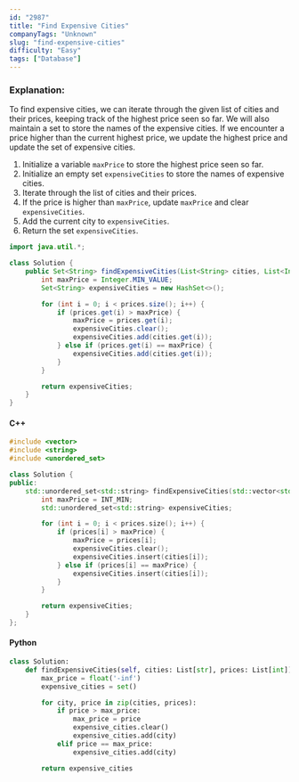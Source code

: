 ```yaml
---
id: "2987"
title: "Find Expensive Cities"
companyTags: "Unknown"
slug: "find-expensive-cities"
difficulty: "Easy"
tags: ["Database"]
---
```


### Explanation:
To find expensive cities, we can iterate through the given list of cities and their prices, keeping track of the highest price seen so far. We will also maintain a set to store the names of the expensive cities. If we encounter a price higher than the current highest price, we update the highest price and update the set of expensive cities.

1. Initialize a variable `maxPrice` to store the highest price seen so far.
2. Initialize an empty set `expensiveCities` to store the names of expensive cities.
3. Iterate through the list of cities and their prices.
4. If the price is higher than `maxPrice`, update `maxPrice` and clear `expensiveCities`.
5. Add the current city to `expensiveCities`.
6. Return the set `expensiveCities`.

```java
import java.util.*;

class Solution {
    public Set<String> findExpensiveCities(List<String> cities, List<Integer> prices) {
        int maxPrice = Integer.MIN_VALUE;
        Set<String> expensiveCities = new HashSet<>();

        for (int i = 0; i < prices.size(); i++) {
            if (prices.get(i) > maxPrice) {
                maxPrice = prices.get(i);
                expensiveCities.clear();
                expensiveCities.add(cities.get(i));
            } else if (prices.get(i) == maxPrice) {
                expensiveCities.add(cities.get(i));
            }
        }

        return expensiveCities;
    }
}
```

#### C++
```cpp
#include <vector>
#include <string>
#include <unordered_set>

class Solution {
public:
    std::unordered_set<std::string> findExpensiveCities(std::vector<std::string>& cities, std::vector<int>& prices) {
        int maxPrice = INT_MIN;
        std::unordered_set<std::string> expensiveCities;

        for (int i = 0; i < prices.size(); i++) {
            if (prices[i] > maxPrice) {
                maxPrice = prices[i];
                expensiveCities.clear();
                expensiveCities.insert(cities[i]);
            } else if (prices[i] == maxPrice) {
                expensiveCities.insert(cities[i]);
            }
        }

        return expensiveCities;
    }
};
```

#### Python
```python
class Solution:
    def findExpensiveCities(self, cities: List[str], prices: List[int]) -> Set[str]:
        max_price = float('-inf')
        expensive_cities = set()

        for city, price in zip(cities, prices):
            if price > max_price:
                max_price = price
                expensive_cities.clear()
                expensive_cities.add(city)
            elif price == max_price:
                expensive_cities.add(city)

        return expensive_cities
```